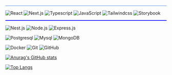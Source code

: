   <hr style='background-color: #4189e6;' />
   
  ![React](https://img.shields.io/badge/-React-333333?style=flat&logo=react)
  ![Next.js](https://img.shields.io/badge/-Next.js-333333?style=flat&logo=Next.js)
  ![Typescript](https://img.shields.io/badge/-Typescript-333333?style=flat&logo=Typescript)
  ![JavaScript](https://img.shields.io/badge/-JavaScript-333333?style=flat&logo=javascript)
  ![Tailwindcss](https://img.shields.io/badge/-Tailwindcss-333333?style=flat&logo=Tailwindcss)
  ![Storybook](https://img.shields.io/badge/-storybook-333333?style=flat&logo=Storybook)

  <hr style='height:2px;background-color:blue' />

  ![Nest.js](https://img.shields.io/badge/-Nest.js-333333?style=flat&logo=Nest.js)
  ![Node.js](https://img.shields.io/badge/-Node.js-333333?style=flat&logo=node.js)
  ![Express.js](https://img.shields.io/badge/-Express.js-333333?style=flat&logo=express.js)



  ![Postgresql](https://img.shields.io/badge/-Postgresql-333333?style=flat&logo=Postgresql)
  ![Mysql](https://img.shields.io/badge/-Mysql-333333?style=flat&logo=Mysql)
  ![MongoDB](https://img.shields.io/badge/-MongoDB-333333?style=flat&logo=mongodb)



  ![Docker](https://img.shields.io/badge/-Docker-333333?style=flat&logo=Docker)
  ![Git](https://img.shields.io/badge/-Git-333333?style=flat&logo=git)
  ![GitHub](https://img.shields.io/badge/-GitHub-333333?style=flat&logo=github)


[![Anurag's GitHub stats](https://github-readme-stats.vercel.app/api?username=youssef1129&count_private=true&show_icons=true&theme=tokyonight&border_radius=20)](https://github.com/anuraghazra/github-readme-stats)

[![Top Langs](https://github-readme-stats.vercel.app/api/top-langs/?username=youssef1129&count_private=true&layout=compact&langs_count=10&theme=onedark&border_radius=20)](https://github.com/anuraghazra/github-readme-stats)
